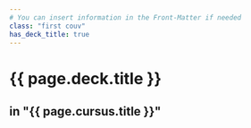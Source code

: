 ```yaml
---
# You can insert information in the Front-Matter if needed
class: "first couv"
has_deck_title: true
---
```


# {{ page.deck.title }}

## in "{{ page.cursus.title }}"
